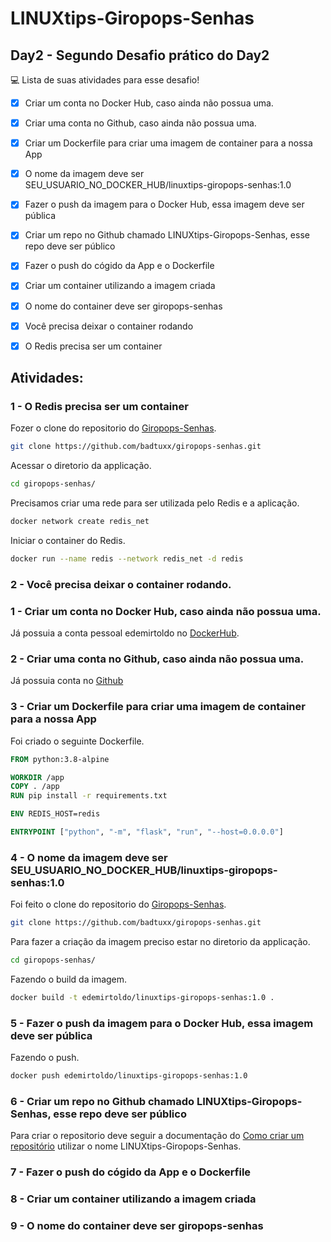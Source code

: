 # LINUXtips-Giropops-Senhas

## Day2 - Segundo Desafio prático do Day2

💻 Lista de suas atividades para esse desafio!
- [x] Criar um conta no Docker Hub, caso ainda não possua uma.
- [x] Criar uma conta no Github, caso ainda não possua uma.
- [x] Criar um Dockerfile para criar uma imagem de container para a nossa App
- [x] O nome da imagem deve ser SEU_USUARIO_NO_DOCKER_HUB/linuxtips-giropops-senhas:1.0
- [x] Fazer o push da imagem para o Docker Hub, essa imagem deve ser pública
- [x] Criar um repo no Github chamado LINUXtips-Giropops-Senhas, esse repo deve ser público
- [x] Fazer o push do cógido da App e o Dockerfile
- [x] Criar um container utilizando a imagem criada
- [x] O nome do container deve ser giropops-senhas
- [x] Você precisa deixar o container rodando
- [x] O Redis precisa ser um container


## Atividades:

### 1 - O Redis precisa ser um container

Fozer o clone do repositorio do [Giropops-Senhas](https://github.com/badtuxx/giropops-senhas).

```bash
git clone https://github.com/badtuxx/giropops-senhas.git
```

Acessar o diretorio da applicação. 

```bash
cd giropops-senhas/
```

Precisamos criar uma rede para ser utilizada pelo Redis e a aplicação.

```bash
docker network create redis_net
```

Iniciar o container do Redis.

```bash
docker run --name redis --network redis_net -d redis
```



### 2 - Você precisa deixar o container rodando.









### 1 - Criar um conta no Docker Hub, caso ainda não possua uma.

Já possuia a conta pessoal edemirtoldo no [DockerHub](https://hub.docker.com/).

### 2 - Criar uma conta no Github, caso ainda não possua uma.

Já possuia conta no [Github](https://github.com/edemirtoldo) 

### 3 - Criar um Dockerfile para criar uma imagem de container para a nossa App

Foi criado o seguinte Dockerfile.

```Dockerfile
FROM python:3.8-alpine

WORKDIR /app
COPY . /app
RUN pip install -r requirements.txt

ENV REDIS_HOST=redis

ENTRYPOINT ["python", "-m", "flask", "run", "--host=0.0.0.0"]
```

### 4 - O nome da imagem deve ser SEU_USUARIO_NO_DOCKER_HUB/linuxtips-giropops-senhas:1.0

Foi feito o clone do repositorio do [Giropops-Senhas](https://github.com/badtuxx/giropops-senhas).

```bash
git clone https://github.com/badtuxx/giropops-senhas.git
```

Para fazer a criação da imagem preciso estar no diretorio da applicação. 

```bash
cd giropops-senhas/
```

Fazendo o build da imagem.

```bash
docker build -t edemirtoldo/linuxtips-giropops-senhas:1.0 .
```


### 5 - Fazer o push da imagem para o Docker Hub, essa imagem deve ser pública

Fazendo o push.
```bash
docker push edemirtoldo/linuxtips-giropops-senhas:1.0
```

### 6 - Criar um repo no Github chamado LINUXtips-Giropops-Senhas, esse repo deve ser público


Para criar o repositorio deve seguir a documentação do [Como criar um repositório](https://docs.github.com/pt/repositories/creating-and-managing-repositories/creating-a-new-repository) utilizar o nome LINUXtips-Giropops-Senhas.
 

### 7 - Fazer o push do cógido da App e o Dockerfile




### 8 - Criar um container utilizando a imagem criada



### 9 - O nome do container deve ser giropops-senhas





